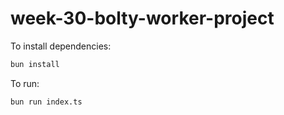 # week-30-bolty-worker-project

To install dependencies:

```bash
bun install
```

To run:

```bash
bun run index.ts
```

